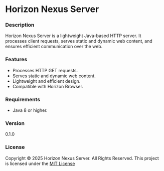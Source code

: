 # Horizon Nexus Server

### Description
Horizon Nexus Server is a lightweight Java-based HTTP server. It processes client requests, serves static and dynamic web content, and ensures efficient communication over the web.

### Features
- Processes HTTP GET requests.
- Serves static and dynamic web content.
- Lightweight and efficient design.
- Compatible with Horizon Browser.

### Requirements
- Java 8 or higher.

### Version
0.1.0

### License
Copyright © 2025 Horizon Nexus Server. All Rights Reserved. This project is licensed under the [MIT License](LICENSE.txt)
